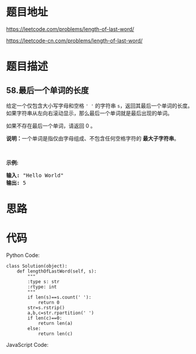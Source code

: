 # 题目地址
https://leetcode.com/problems/length-of-last-word/

https://leetcode-cn.com/problems/length-of-last-word/
# 题目描述
## 58.最后一个单词的长度
<p>给定一个仅包含大小写字母和空格&nbsp;<code>&#39; &#39;</code>&nbsp;的字符串 <code>s</code>，返回其最后一个单词的长度。如果字符串从左向右滚动显示，那么最后一个单词就是最后出现的单词。</p>

<p>如果不存在最后一个单词，请返回 0&nbsp;。</p>

<p><strong>说明：</strong>一个单词是指仅由字母组成、不包含任何空格字符的 <strong>最大子字符串</strong>。</p>

<p>&nbsp;</p>

<p><strong>示例:</strong></p>

<pre><strong>输入:</strong> &quot;Hello World&quot;
<strong>输出:</strong> 5
</pre>

# 思路

# 代码
Python Code:

```
class Solution(object):
    def lengthOfLastWord(self, s):
        """
        :type s: str
        :rtype: int
        """
        if len(s)==s.count(' '):
            return 0
        str=s.rstrip()
        a,b,c=str.rpartition(' ')
        if len(c)==0:
            return len(a)
        else:
            return len(c)
```
JavaScript Code:

```

```
